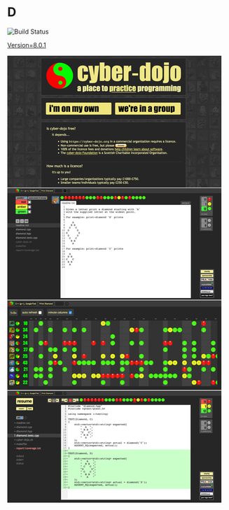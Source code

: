 # D

![Build Status](https://travis-ci.org/cyber-dojo-languages/d.svg?branch=master)

[Version=8.0.1](https://github.com/cyber-dojo-languages/d/blob/master/check_version.sh)

![cyber-dojo.org home page](https://github.com/cyber-dojo/cyber-dojo/blob/master/shared/home_page_snapshot.png)
